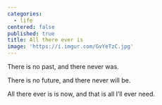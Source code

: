 ```yaml
---
categories:
  - life
centered: false
published: true
title: All there ever is
image: 'https://i.imgur.com/GvYeTzC.jpg'
---
```

There is no past,
and there never was.

There is no future,
and there never will be.

All there ever is
is now,
and that is all 
I’ll ever need.
